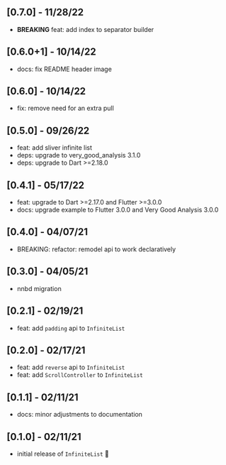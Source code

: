 ## [0.7.0] - 11/28/22

- **BREAKING** feat: add index to separator builder

## [0.6.0+1] - 10/14/22

- docs: fix README header image

## [0.6.0] - 10/14/22

- fix: remove need for an extra pull

## [0.5.0] - 09/26/22

- feat: add sliver infinite list
- deps: upgrade to very_good_analysis 3.1.0
- deps: upgrade to Dart >=2.18.0

## [0.4.1] - 05/17/22

- feat: upgrade to Dart >=2.17.0 and Flutter >=3.0.0
- docs: upgrade example to Flutter 3.0.0 and Very Good Analysis 3.0.0

## [0.4.0] - 04/07/21

- BREAKING: refactor: remodel api to work declaratively

## [0.3.0] - 04/05/21

- nnbd migration

## [0.2.1] - 02/19/21

- feat: add `padding` api to `InfiniteList`

## [0.2.0] - 02/17/21

- feat: add `reverse` api to `InfiniteList`
- feat: add `ScrollController` to `InfiniteList`

## [0.1.1] - 02/11/21

- docs: minor adjustments to documentation

## [0.1.0] - 02/11/21

- initial release of `InfiniteList` 🎉
